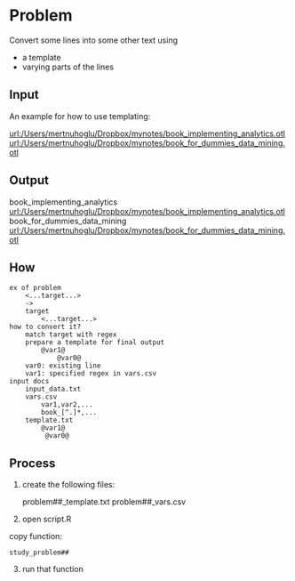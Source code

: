# Problem

Convert some lines into some other text using

- a template
- varying parts of the lines

## Input

An example for how to use templating:

<url:/Users/mertnuhoglu/Dropbox/mynotes/book_implementing_analytics.otl>
<url:/Users/mertnuhoglu/Dropbox/mynotes/book_for_dummies_data_mining.otl>

## Output

book_implementing_analytics
	<url:/Users/mertnuhoglu/Dropbox/mynotes/book_implementing_analytics.otl>
book_for_dummies_data_mining
	<url:/Users/mertnuhoglu/Dropbox/mynotes/book_for_dummies_data_mining.otl>

## How

	ex of problem
		<...target...>
		->
		target
			<...target...>
	how to convert it?
		match target with regex
		prepare a template for final output
			@var1@
				@var0@
		var0: existing line
		var1: specified regex in vars.csv
	input docs
		input_data.txt
		vars.csv
			var1,var2,...
			book_[^.]*,...
		template.txt
			@var1@
			 @var0@

## Process

1. create the following files:

	problem##_template.txt
	problem##_vars.csv

2. open script.R

copy function:

	study_problem##

3. run that function

